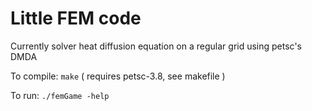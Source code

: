 # Little FEM code

Currently solver heat diffusion equation on a regular grid using petsc's DMDA

To compile: `make` ( requires petsc-3.8, see makefile )

To run: `./femGame -help`
